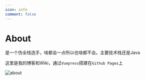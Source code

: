 ```yaml
---
icon: info
comment: false
---
```


# About


是一个伪全栈选手，啥都会一点所以也啥都不会。主要技术栈还是Java

这里是我的博客和Wiki，通过`Vuepress`搭建在`Github Pages`上



![about](https://cdn.jsdelivr.net/gh/lifealsoisgg/static-blog@gh-pages/about.jpg)